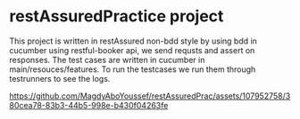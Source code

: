 # restAssuredPractice project

This project is written in restAssured non-bdd style by using bdd in cucumber using restful-booker api, we send requsts and assert on responses. 
The test cases are written in cucumber in main/resouces/features.
To run the testcases we run them through testrunners to see the logs.




https://github.com/MagdyAboYoussef/restAssuredPrac/assets/107952758/380cea78-83b3-44b5-998e-b430f04263fe

